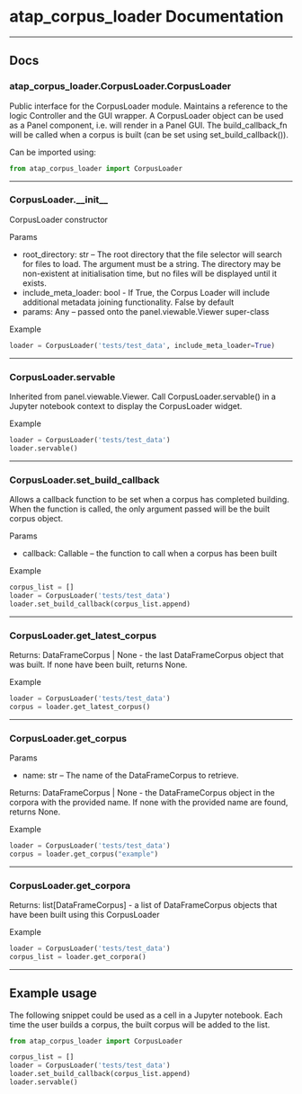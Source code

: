 # atap_corpus_loader Documentation

---

## Docs

### atap_corpus_loader.CorpusLoader.CorpusLoader

Public interface for the CorpusLoader module. Maintains a reference to the logic Controller and the GUI wrapper. A CorpusLoader object can be used as a Panel component, i.e. will render in a Panel GUI. The build_callback_fn will be called when a corpus is built (can be set using set_build_callback()).

Can be imported using:

```python
from atap_corpus_loader import CorpusLoader
```

---

### CorpusLoader.\_\_init\_\_

CorpusLoader constructor

Params
-  root_directory: str – The root directory that the file selector will search for files to load. The argument must be a string. The directory may be non-existent at initialisation time, but no files will be displayed until it exists.
- include_meta_loader: bool - If True, the Corpus Loader will include additional metadata joining functionality. False by default
- params: Any – passed onto the panel.viewable.Viewer super-class

Example

```python
loader = CorpusLoader('tests/test_data', include_meta_loader=True)
```

---

### CorpusLoader.servable

Inherited from panel.viewable.Viewer. Call CorpusLoader.servable() in a Jupyter notebook context to display the CorpusLoader widget.

Example

```python
loader = CorpusLoader('tests/test_data')
loader.servable()
```

---

### CorpusLoader.set_build_callback


Allows a callback function to be set when a corpus has completed building.
When the function is called, the only argument passed will be the built corpus object.

Params
- callback: Callable – the function to call when a corpus has been built

Example

```python
corpus_list = []
loader = CorpusLoader('tests/test_data')
loader.set_build_callback(corpus_list.append)
```

---

### CorpusLoader.get_latest_corpus

Returns: DataFrameCorpus | None - the last DataFrameCorpus object that was built. If none have been built, returns None.

Example

```python
loader = CorpusLoader('tests/test_data')
corpus = loader.get_latest_corpus()
```

---

### CorpusLoader.get_corpus

Params
-  name: str – The name of the DataFrameCorpus to retrieve.

Returns: DataFrameCorpus | None - the DataFrameCorpus object in the corpora with the provided name. If none with the provided name are found, returns None.

Example

```python
loader = CorpusLoader('tests/test_data')
corpus = loader.get_corpus("example")
```

---

### CorpusLoader.get_corpora

Returns: list[DataFrameCorpus] - a list of DataFrameCorpus objects that have been built using this CorpusLoader

Example

```python
loader = CorpusLoader('tests/test_data')
corpus_list = loader.get_corpora()
```

---

## Example usage

The following snippet could be used as a cell in a Jupyter notebook. Each time the user builds a corpus, the built corpus will be added to the list.

```python
from atap_corpus_loader import CorpusLoader

corpus_list = []
loader = CorpusLoader('tests/test_data')
loader.set_build_callback(corpus_list.append)
loader.servable()
```